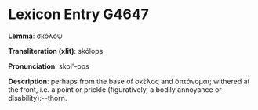 # Lexicon Entry G4647

**Lemma**: σκόλοψ

**Transliteration (xlit)**: skólops

**Pronunciation**: skol'-ops

**Description**:
perhaps from the base of σκέλος and ὀπτάνομαι; withered at the front, i.e. a point or prickle (figuratively, a bodily annoyance or disability):--thorn.
